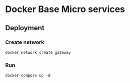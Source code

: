 # Docker Base Micro services

## Deployment

### Create network

```console
docker network create gateway
```

### Run

```console
docker-compose up -d
```
